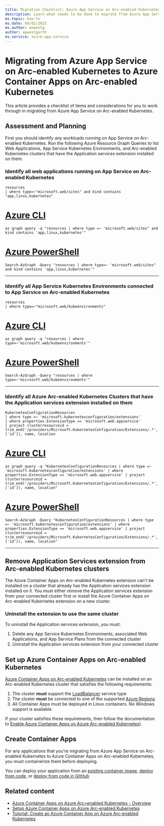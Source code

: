 ```yaml
---
title: Migration Checklist: Azure App Service on Arc-enabled Kubernetes to Azure Container Apps on Arc-enabled Kubernetes
description: Learn what needs to be done to migrate from Azure App Service on Arc-enabled Kubernetes to Azure Container Apps on Arc-enabled Kubernetes.
ms.topic: how-to
ms.date: 09/02/2025
ms.author: anwestg
author: apwestgarth
ms.service: azure-app-service
---
```

# Migrating from Azure App Service on Arc-enabled Kubernetes to Azure Container Apps on Arc-enabled Kubernetes

This article provides a checklist of items and considerations for you to work through in migrating from Azure App Service on Arc-enabled Kubernetes.

## Assessment and Planning

First you should identify any workloads running on App Service on Arc-enabled Kubernetes. Run the following Azure Resource Graph Queries to list Web Applications, App Service Kubernetes Environments, and Arc-enabled Kubernetes clusters that have the Application services extension installed on them:

### Identify all web applications running on App Service on Arc-enabled Kubernetes

```kusto
resources
| where type=~"microsoft.web/sites" and kind contains "app,linux,kubernetes"
```

# [Azure CLI](#tab/azure-cli)

```azurecli-interactive
az graph query -q "resources | where type =~ 'microsoft.web/sites" and kind contains 'app,linux,kubernetes'"
```
# [Azure PowerShell](#tab/azure-powershell)

```azurepowershell-interactive
Search-AzGraph -Query "resources | where type=~ 'microsoft.web/sites" and kind contains 'app,linux,kubernetes'"
```
---

### Identify all App Service Kubernetes Environments connected to App Service on Arc-enabled Kubernetes

```kusto
resources
| where type=~"microsoft.web/kubeenvironments"
```

# [Azure CLI](#tab/azure-cli)

```azurecli-interactive
az graph query -q "resources | where type=~'microsoft.web/kubeenvironments'"
```
# [Azure PowerShell](#tab/azure-powershell)

```azurepowershell-interactive
Search-AzGraph -Query "resources | where type=~'microsoft.web/kubeenvironments'"
```
---

### Identify all Azure Arc-enabled Kubernetes Clusters that have the Application services extension installed on them

```kusto
KubernetesConfigurationResources 
| where type =~ 'microsoft.kubernetesconfiguration/extensions' 
| where properties.ExtensionType == 'microsoft.web.appservice' 
| project clusterresourceid = trim_end('/providers/Microsoft.KubernetesConfiguration/Extensions/.*', ['id']), name, location
```

# [Azure CLI](#tab/azure-cli)

```azurecli-interactive
az graph query -q "KubernetesConfigurationResources | where type =~ 'microsoft.kubernetesconfiguration/extensions' | where properties.ExtensionType == 'microsoft.web.appservice' | project clusterresourceid = trim_end('/providers/Microsoft.KubernetesConfiguration/Extensions/.*', ['id']), name, location"
```
# [Azure PowerShell](#tab/azure-powershell)

```azurepowershell-interactive
Search-AzGraph -Query "KubernetesConfigurationResources | where type =~ 'microsoft.kubernetesconfiguration/extensions' | where properties.ExtensionType == 'microsoft.web.appservice' | project clusterresourceid = trim_end('/providers/Microsoft.KubernetesConfiguration/Extensions/.*', ['id']), name, location"
```
---

## Remove Application Services extension from Arc-enabled Kubernetes clusters 

The Azure Container Apps on Arc-enabled Kubernetes extension can't be installed on a cluster that already has the Application services extension installed on it. You must either remove the Application services extension from your connected cluster first or install the Azure Container Apps on Arc-enabled Kubernetes extension on a new cluster.

### Uninstall the extension to use the same cluster

To uninstall the Application services extension, you must:

1. Delete any App Service Kubernetes Environments, associated Web Applications, and App Service Plans from the connected cluster
1. Uninstall the Application services extension from your connected cluster

## Set up Azure Container Apps on Arc-enabled Kubernetes

[Azure Container Apps on Arc-enabled Kubernetes](../container-apps/azure-arc-overview.md) can be installed on an Arc-enabled Kubernetes cluster that satisfies the following requirements:

1. The cluster **must** support the [LoadBalancer](https://kubernetes.io/docs/concepts/services-networking/service/#loadbalancer) service type
1. The cluster **must** be connected to one of the supported [Azure Regions](../container-apps/azure-arc-overview.md#limitations)
1. All Container Apps must be deployed in Linux containers. No Windows support is available.

If your cluster satisfies these requirements, then follow the documentation to [Enable Azure Container Apps on Azure Arc-enabled Kubernetes](../container-apps/azure-arc-enable-cluster.md)).

## Create Container Apps

For any applications that you're migrating from Azure App Service on Arc-enabled Kubernetes to Azure Container Apps on Arc-enabled Kubernetes, you must containerize them before deploying.

You can deploy your application from an [existing container image](https://aka.ms/acaonarck8sup), [deploy from code](https://aka.ms/acaonarck8sup), or [deploy from code in GitHub](https://aka.ms/acaonarck8sup) 

## Related content

* [Azure Container Apps on Azure Arc=enabled Kubernetes - Overview](../container-apps/azure-arc-overview.md)
* [Setup Azure Container Apps on Azure Arc-enabled Kubernetes](../container-apps/azure-arc-enable-cluster.md)
* [Tutorial: Create an Azure Container App on Azure Arc-enabled Kubernetes](../container-apps/azure-arc-create-container-app.md)

